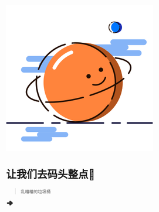 <!-- _coverpage.md -->

![logo](_media/icon.svg)

# 让我们去码头整点🍟

> <small>乱糟糟的垃圾桶</small>
  

[<svg t="1688097409283" class="icon" viewBox="0 0 1024 1024" version="1.1" xmlns="http://www.w3.org/2000/svg" p-id="7650" width="20" height="20"><path d="M560 512.414C560 453.643 512.357 406 453.586 406H204.414C145.643 406 98 453.643 98 512.414v0.172C98 571.357 145.643 619 204.414 619h249.172C512.357 619 560 571.357 560 512.586v-0.172z" fill="#2c2c2c" p-id="7651"></path><path d="M630.024 211.105l20.067 16.805 124.46 103.419L818 366.98v0.146l39.008 33.527 24.734 21.15c22.165 18.618 35.789 41.557 41.386 65.588 5.395 23.169 2.94 47.343-7.045 69.656-7.398 16.532-19.033 32.047-34.867 45.347l-21.025 17.62a128.674 128.674 0 0 1-3.92 3.425l-40.2 33.659-42.484 35.575-118.372 99.341a133.759 133.759 0 0 1-5.123 4.078l-20.068 16.805c-36.162 30.236-79.744 36.785-117.069 22.211-24.069-9.397-45.542-27.555-60.722-53.889l-2.171-3.77c-5.856-13.007-9.497-27.58-10.563-43.322l-0.455 0.443s41.854-154.592 41.854-222.471-41.758-212.887-41.758-212.887c0.035-19.354 3.923-37.113 10.923-52.66l2.171-3.77c14.42-25.015 34.524-42.636 57.131-52.395a112.775 112.775 0 0 1 3.59-1.494c37.325-14.574 80.907-8.024 117.069 22.212z" fill="#2c2c2c" p-id="7652"></path></svg>](README.md)
